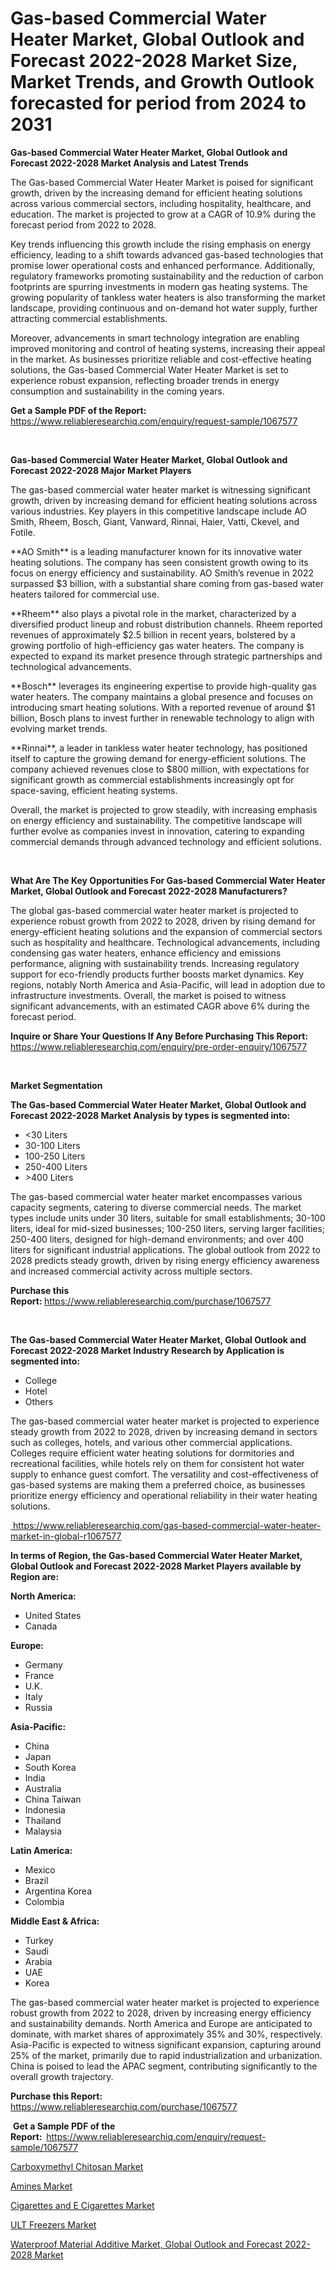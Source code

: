 <p><h1>Gas-based Commercial Water Heater Market, Global Outlook and Forecast 2022-2028 Market Size, Market Trends, and Growth Outlook forecasted for period from 2024 to 2031</h1></p><p><strong>Gas-based Commercial Water Heater Market, Global Outlook and Forecast 2022-2028 Market Analysis and Latest Trends</strong></p>
<p><p>The Gas-based Commercial Water Heater Market is poised for significant growth, driven by the increasing demand for efficient heating solutions across various commercial sectors, including hospitality, healthcare, and education. The market is projected to grow at a CAGR of 10.9% during the forecast period from 2022 to 2028. </p><p>Key trends influencing this growth include the rising emphasis on energy efficiency, leading to a shift towards advanced gas-based technologies that promise lower operational costs and enhanced performance. Additionally, regulatory frameworks promoting sustainability and the reduction of carbon footprints are spurring investments in modern gas heating systems. The growing popularity of tankless water heaters is also transforming the market landscape, providing continuous and on-demand hot water supply, further attracting commercial establishments.</p><p>Moreover, advancements in smart technology integration are enabling improved monitoring and control of heating systems, increasing their appeal in the market. As businesses prioritize reliable and cost-effective heating solutions, the Gas-based Commercial Water Heater Market is set to experience robust expansion, reflecting broader trends in energy consumption and sustainability in the coming years.</p></p>
<p><strong>Get a Sample PDF of the Report:&nbsp;</strong> <a href="https://www.reliableresearchiq.com/enquiry/request-sample/1067577">https://www.reliableresearchiq.com/enquiry/request-sample/1067577</a></p>
<p>&nbsp;</p>
<p><strong>Gas-based Commercial Water Heater Market, Global Outlook and Forecast 2022-2028 Major Market Players</strong></p>
<p><p>The gas-based commercial water heater market is witnessing significant growth, driven by increasing demand for efficient heating solutions across various industries. Key players in this competitive landscape include AO Smith, Rheem, Bosch, Giant, Vanward, Rinnai, Haier, Vatti, Ckevel, and Fotile.</p><p>**AO Smith** is a leading manufacturer known for its innovative water heating solutions. The company has seen consistent growth owing to its focus on energy efficiency and sustainability. AO Smith’s revenue in 2022 surpassed $3 billion, with a substantial share coming from gas-based water heaters tailored for commercial use.</p><p>**Rheem** also plays a pivotal role in the market, characterized by a diversified product lineup and robust distribution channels. Rheem reported revenues of approximately $2.5 billion in recent years, bolstered by a growing portfolio of high-efficiency gas water heaters. The company is expected to expand its market presence through strategic partnerships and technological advancements.</p><p>**Bosch** leverages its engineering expertise to provide high-quality gas water heaters. The company maintains a global presence and focuses on introducing smart heating solutions. With a reported revenue of around $1 billion, Bosch plans to invest further in renewable technology to align with evolving market trends.</p><p>**Rinnai**, a leader in tankless water heater technology, has positioned itself to capture the growing demand for energy-efficient solutions. The company achieved revenues close to $800 million, with expectations for significant growth as commercial establishments increasingly opt for space-saving, efficient heating systems.</p><p>Overall, the market is projected to grow steadily, with increasing emphasis on energy efficiency and sustainability. The competitive landscape will further evolve as companies invest in innovation, catering to expanding commercial demands through advanced technology and efficient solutions.</p></p>
<p>&nbsp;</p>
<p><strong>What Are The Key Opportunities For Gas-based Commercial Water Heater Market, Global Outlook and Forecast 2022-2028 Manufacturers?</strong></p>
<p><p>The global gas-based commercial water heater market is projected to experience robust growth from 2022 to 2028, driven by rising demand for energy-efficient heating solutions and the expansion of commercial sectors such as hospitality and healthcare. Technological advancements, including condensing gas water heaters, enhance efficiency and emissions performance, aligning with sustainability trends. Increasing regulatory support for eco-friendly products further boosts market dynamics. Key regions, notably North America and Asia-Pacific, will lead in adoption due to infrastructure investments. Overall, the market is poised to witness significant advancements, with an estimated CAGR above 6% during the forecast period.</p></p>
<p><strong>Inquire or Share Your Questions If Any Before Purchasing This Report:</strong> <a href="https://www.reliableresearchiq.com/enquiry/pre-order-enquiry/1067577">https://www.reliableresearchiq.com/enquiry/pre-order-enquiry/1067577</a></p>
<p>&nbsp;</p>
<p><strong>Market Segmentation</strong></p>
<p><strong>The Gas-based Commercial Water Heater Market, Global Outlook and Forecast 2022-2028 Market Analysis by types is segmented into:</strong></p>
<p><ul><li><30 Liters</li><li>30-100 Liters</li><li>100-250 Liters</li><li>250-400 Liters</li><li>>400 Liters</li></ul></p>
<p><p>The gas-based commercial water heater market encompasses various capacity segments, catering to diverse commercial needs. The market types include units under 30 liters, suitable for small establishments; 30-100 liters, ideal for mid-sized businesses; 100-250 liters, serving larger facilities; 250-400 liters, designed for high-demand environments; and over 400 liters for significant industrial applications. The global outlook from 2022 to 2028 predicts steady growth, driven by rising energy efficiency awareness and increased commercial activity across multiple sectors.</p></p>
<p><strong>Purchase this Report:&nbsp;</strong><a href="https://www.reliableresearchiq.com/purchase/1067577">https://www.reliableresearchiq.com/purchase/1067577</a></p>
<p>&nbsp;</p>
<p><strong>The Gas-based Commercial Water Heater Market, Global Outlook and Forecast 2022-2028 Market Industry Research by Application is segmented into:</strong></p>
<p><ul><li>College</li><li>Hotel</li><li>Others</li></ul></p>
<p><p>The gas-based commercial water heater market is projected to experience steady growth from 2022 to 2028, driven by increasing demand in sectors such as colleges, hotels, and various other commercial applications. Colleges require efficient water heating solutions for dormitories and recreational facilities, while hotels rely on them for consistent hot water supply to enhance guest comfort. The versatility and cost-effectiveness of gas-based systems are making them a preferred choice, as businesses prioritize energy efficiency and operational reliability in their water heating solutions.</p></p>
<p><a href="https://www.reliableresearchiq.com/gas-based-commercial-water-heater-market-in-global-r1067577">&nbsp;https://www.reliableresearchiq.com/gas-based-commercial-water-heater-market-in-global-r1067577</a></p>
<p><strong>In terms of Region, the Gas-based Commercial Water Heater Market, Global Outlook and Forecast 2022-2028 Market Players available by Region are:</strong></p>
<p>
    <p> <strong> North America: </strong>
        <ul>
            <li>United States</li>
            <li>Canada</li>
        </ul>
        </p> 
    <p> <strong> Europe: </strong>
        <ul>
            <li>Germany</li>
            <li>France</li>
            <li>U.K.</li>
            <li>Italy</li>
            <li>Russia</li>
        </ul>
        </p> 
    <p> <strong> Asia-Pacific: </strong>
        <ul>
            <li>China</li>
            <li>Japan</li>
            <li>South Korea</li>
            <li>India</li>
            <li>Australia</li>
            <li>China Taiwan</li>
            <li>Indonesia</li>
            <li>Thailand</li>
            <li>Malaysia</li>
        </ul>
        </p> 
    <p> <strong> Latin America: </strong>
        <ul>
            <li>Mexico</li>
            <li>Brazil</li>
            <li>Argentina Korea</li>
            <li>Colombia</li>
        </ul>
        </p> 
    <p> <strong> Middle East & Africa: </strong>
        <ul>
            <li>Turkey</li>
            <li>Saudi</li>
            <li>Arabia</li>
            <li>UAE</li>
            <li>Korea</li>
        </ul>
    </p>
    </p>
<p><p>The gas-based commercial water heater market is projected to experience robust growth from 2022 to 2028, driven by increasing energy efficiency and sustainability demands. North America and Europe are anticipated to dominate, with market shares of approximately 35% and 30%, respectively. Asia-Pacific is expected to witness significant expansion, capturing around 25% of the market, primarily due to rapid industrialization and urbanization. China is poised to lead the APAC segment, contributing significantly to the overall growth trajectory.</p></p>
<p><strong>Purchase this Report: </strong><a href="https://www.reliableresearchiq.com/purchase/1067577">https://www.reliableresearchiq.com/purchase/1067577</a></p>
<p>&nbsp;<strong>Get a Sample PDF of the Report:&nbsp;&nbsp;</strong><a href="https://www.reliableresearchiq.com/enquiry/request-sample/1067577">https://www.reliableresearchiq.com/enquiry/request-sample/1067577</a></p>
<p><strong></strong></p>
<p><p><a href="https://issuu.com/reportprime-2/docs/carboxymethyl-chitosan-market-size-_b7ec15ed1ef2fd">Carboxymethyl Chitosan Market</a></p><p><a href="https://issuu.com/reportprime-2/docs/amines-market-size-2030.pptx_c29025d696ddb6">Amines Market</a></p><p><a href="https://www.linkedin.com/pulse/cigarettes-e-market-insights-product-type-application-trends-hehxc?trackingId=%2FjLPi165Tv2VMbQA7SDhTQ%3D%3D">Cigarettes and E Cigarettes Market</a></p><p><a href="https://medium.com/@ann75gails/the-comprehensive-ult-freezers-market-research-report-is-essential-for-understanding-current-4e310e903904">ULT Freezers Market</a></p><p><a href="https://github.com/jeffreybishop26/Market-Research-Report-List-1/blob/main/waterproof-material-additive-market-global-outlook-and-forecast-2022-2028-market.md">Waterproof Material Additive Market, Global Outlook and Forecast 2022-2028 Market</a></p></p>